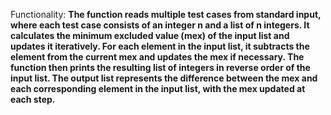 Functionality: **The function reads multiple test cases from standard input, where each test case consists of an integer n and a list of n integers. It calculates the minimum excluded value (mex) of the input list and updates it iteratively. For each element in the input list, it subtracts the element from the current mex and updates the mex if necessary. The function then prints the resulting list of integers in reverse order of the input list. The output list represents the difference between the mex and each corresponding element in the input list, with the mex updated at each step.**